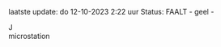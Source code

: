 laatste update: 
do 12-10-2023  2:22   uur 
Status: FAALT - geel - 
<div class="service R">J</div><div class="service Y">microstation</div>